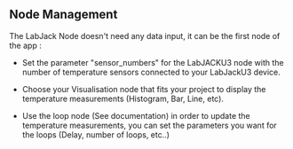 ## Node Management

The LabJack Node doesn't need any data input, it can be the first node of the app :

- Set the parameter "sensor_numbers" for the LabJACKU3 node with the number of temperature sensors connected to your LabJackU3 device.

- Choose your Visualisation node that fits your project to display the temperature measurements (Histogram, Bar, Line, etc).  

- Use the loop node (See documentation) in order to update the temperature measurements, you can set the parameters you want for the loops (Delay, number of loops, etc..) 